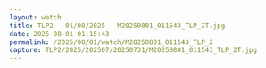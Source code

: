 ```yaml
---
layout: watch
title: TLP2 - 01/08/2025 - M20250801_011543_TLP_2T.jpg
date: 2025-08-01 01:15:43
permalink: /2025/08/01/watch/M20250801_011543_TLP_2
capture: TLP2/2025/202507/20250731/M20250801_011543_TLP_2T.jpg
---
```

